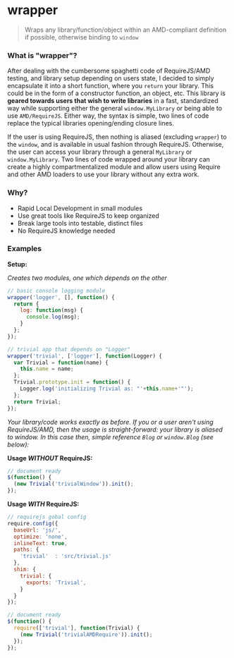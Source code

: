
# wrapper

> Wraps any library/function/object within an AMD-compliant definition if possible, otherwise binding to `window`

### What is "wrapper"?

After dealing with the cumbersome spaghetti code of RequireJS/AMD testing, and library setup depending on users state, I decided to simply encapsulate it into a short function, where you `return` your library. This could be in the form of a constructor function, an object, etc. This library is **geared towards users that wish to write libraries** in a fast, standardized way while supporting either the general `window.MyLibrary` or being able to use `AMD/RequireJS`. Either way, the syntax is simple, two lines of code replace the typical libraries opening/ending closure lines.

If the user is using RequireJS, then nothing is aliased (excluding `wrapper`) to the `window`, and is available in usual fashion through RequireJS. Otherwise, the user can access your library through a general `MyLibrary` or `window.MyLibrary`. Two lines of code wrapped around your library can create a highly compartmentalized module and allow users using Require and other AMD loaders to use your library without any extra work.

### Why?

  * Rapid Local Development in small modules
  * Use great tools like RequireJS to keep organized
  * Break large tools into testable, distinct files
  * No RequireJS knowledge needed

### Examples

**Setup:**

_Creates two modules, one which depends on the other_

```javascript
// basic console logging module
wrapper('logger', [], function() {
  return {
    log: function(msg) {
      console.log(msg);
    }
  };
});

// trivial app that depends on "Logger"
wrapper('trivial', ['logger'], function(Logger) {
  var Trivial = function(name) {
    this.name = name;
  };
  Trivial.prototype.init = function() {
    Logger.log('initializing Trivial as: "'+this.name+'"');
  };
  return Trivial;
});
```

_Your library/code works exactly as before. If you or a user aren't using RequireJS/AMD, then the usage is straight-forward: your library is aliased to window. In this case then, simple reference `Blog` or `window.Blog` (see below):_

**Usage _WITHOUT_ RequireJS:**

```javascript
// document ready
$(function() {
  (new Trivial('trivialWindow')).init();
});
```

**Usage _WITH_ RequireJS:**

```javascript
// requirejs gobal config
require.config({
  baseUrl: 'js/',
  optimize: 'none',
  inlineText: true,
  paths: {
    'trivial'  : 'src/trivial.js'
  },
  shim: {
    trivial: {
      exports: 'Trivial',
    }
  }
});

// document ready
$(function() {
  require(['trivial'], function(Trivial) {
    (new Trivial('trivialAMDRequire')).init();
  });
});
```

